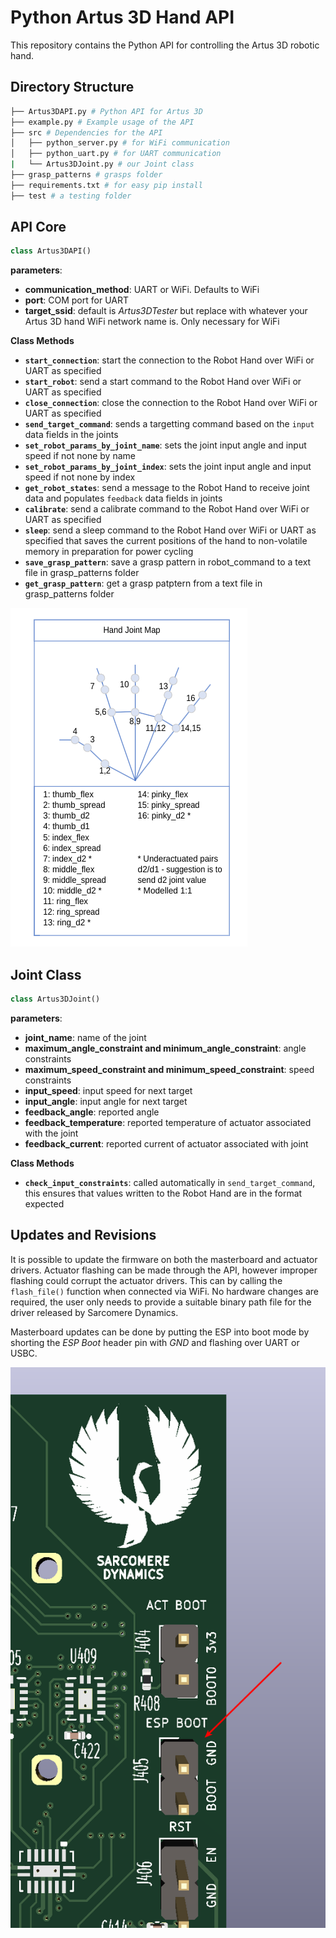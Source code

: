 # Python Artus 3D Hand API
This repository contains the Python API for controlling the Artus 3D robotic hand.

## Directory Structure
```bash
├── Artus3DAPI.py # Python API for Artus 3D
├── example.py # Example usage of the API
├── src # Dependencies for the API
│   ├── python_server.py # for WiFi communication
│   ├── python_uart.py # for UART communication
|   └── Artus3DJoint.py # our Joint class
├── grasp_patterns # grasps folder
├── requirements.txt # for easy pip install
├── test # a testing folder
```

## API Core
```python
class Artus3DAPI()
```
**parameters**:
- **communication_method**: UART or WiFi. Defaults to WiFi
- **port**: COM port for UART
- **target_ssid**: default is _Artus3DTester_ but replace with whatever your Artus 3D hand WiFi network name is. Only necessary for WiFi

**Class Methods**
- **`start_connection`**: start the connection to the Robot Hand over WiFi or UART as specified
- **`start_robot`**: send a start command to the Robot Hand over WiFi or UART as specified
- **`close_connection`**: close the connection to the Robot Hand over WiFi or UART as specified
- **`send_target_command`**: sends a targetting command based on the `input` data fields in the joints
- **`set_robot_params_by_joint_name`**: sets the joint input angle and input speed if not none by name
- **`set_robot_params_by_joint_index`**: sets the joint input angle and input speed if not none by index
- **`get_robot_states`**: send a message to the Robot Hand to receive joint data and populates `feedback` data fields in joints
- **`calibrate`**: send a calibrate command to the Robot Hand over WiFi or UART as specified
- **`sleep`**: send a sleep command to the Robot Hand over WiFi or UART as specified that saves the current positions of the hand to non-volatile memory in preparation for power cycling
- **`save_grasp_pattern`**: save a grasp pattern in robot_command to a text file in grasp_patterns folder
- **`get_grasp_pattern`**: get a grasp patptern from a text file in grasp_patterns folder

![Hand Joint Array Image Map](/public/Hand_Joint_Map.png)

## Joint Class
```python
class Artus3DJoint()
```
**parameters**:
- **joint_name**: name of the joint
- **maximum_angle_constraint and minimum_angle_constraint**: angle constraints
- **maximum_speed_constraint and minimum_speed_constraint**: speed constraints
- **input_speed**: input speed for next target
- **input_angle**: input angle for next target
- **feedback_angle**: reported angle
- **feedback_temperature**: reported temperature of actuator associated with the joint
- **feedback_current**: reported current of actuator associated with joint

**Class Methods**
- **`check_input_constraints`**: called automatically in `send_target_command`, this ensures that values written to the Robot Hand are in the format expected

## Updates and Revisions
It is possible to update the firmware on both the masterboard and actuator drivers. Actuator flashing can be made through the API, however improper flashing could corrupt the actuator drivers. This can by calling the `flash_file()` function when connected via WiFi. No hardware changes are required, the user only needs to provide a suitable binary path file for the driver released by Sarcomere Dynamics.

Masterboard updates can be done by putting the ESP into boot mode by shorting the _ESP Boot_ header pin with _GND_ and flashing over UART or USBC. 

![Boot Header Location](/public/Mainboard.png)